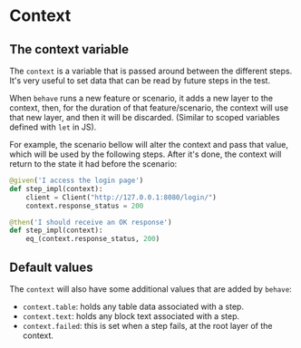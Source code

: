 # Context

## The context variable

The `context` is a variable that is passed around between the different steps. It's very useful to set data that can be read by future steps in the test.

When `behave` runs a new feature or scenario, it adds a new layer to the context, then, for the duration of that feature/scenario, the context will use that new layer, and then it will be discarded. (Similar to scoped variables defined with `let` in JS).

For example, the scenario bellow will alter the context and pass that value, which will be used by the following steps. After it's done, the context will return to the state it had before the scenario:

```python
@given('I access the login page')
def step_impl(context):
    client = Client("http://127.0.0.1:8080/login/")
    context.response_status = 200

@then('I should receive an OK response')
def step_impl(context):
    eq_(context.response_status, 200)
```

## Default values

The `context` will also have some additional values that are added by `behave`:

  * `context.table`: holds any table data associated with a step.
  * `context.text`: holds any block text associated with a step.
  * `context.failed`: this is set when a step fails, at the root layer of the context.

